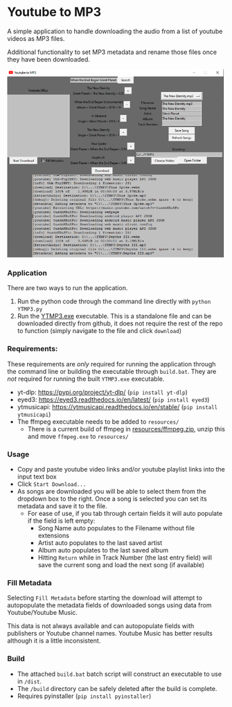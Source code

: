# Youtube to MP3
A simple application to handle downloading the audio from a list of youtube videos as MP3 files.

Additional functionality to set MP3 metadata and rename those files once they have been downloaded.

<img src='resources/Screenshot.png' width='500'>

### Application
There are two ways to run the application.
 1. Run the python code through the command line directly with `python YTMP3.py`
 2. Run the [YTMP3.exe](dist/YTMP3.exe) executable. This is a standalone file and can be downloaded directly from github, it does not require the rest of the repo to function (simply navigate to the file and click `download`)

### Requirements:
These requirements are *only* required for running the application through the command line or building the executable through `build.bat`. They are *not* required for running the built `YTMP3.exe` executable.
  - yt-dlp: https://pypi.org/project/yt-dlp/ (`pip install yt-dlp`)
  - eyed3: https://eyed3.readthedocs.io/en/latest/ (`pip install eyed3`)
  - ytmusicapi: https://ytmusicapi.readthedocs.io/en/stable/ (`pip install ytmusicapi`)
  - The ffmpeg executable needs to be added to `resources/`
    - There is a current build of ffmpeg in [resources/ffmpeg.zip](resources/ffmpeg.zip), unzip this and move `ffmpeg.exe` to `resources/`

### Usage
 - Copy and paste youtube video links and/or youtube playlist links into the input text box
 - Click `Start Download...`
 - As songs are downloaded you will be able to select them from the dropdown box to the right. Once a song is selected you can set its metadata and save it to the file.
   - For ease of use, if you tab through certain fields it will auto populate if the field is left empty:
      - Song Name auto populates to the Filename without file extensions
      - Artist auto populates to the last saved artist
      - Album auto populates to the last saved album
      - Hitting `Return` while in Track Number (the last entry field) will save the current song and load the next song (if available)

### Fill Metadata
Selecting `Fill Metadata` before starting the download will attempt to autopopulate the metadata fields of downloaded songs using data from Youtube/Youtube Music.

This data is not always available and can autopopulate fields with publishers or Youtube channel names. Youtube Music has better results although it is a little inconsistent.

### Build
 - The attached `build.bat` batch script will construct an executable to use in `/dist`.
 - The `/build` directory can be safely deleted after the build is complete.
 - Requires pyinstaller (`pip install pyinstaller`)
